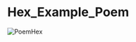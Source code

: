 # Hex_Example_Poem

![PoemHex](https://github.com/3dotsDev/Hex_Example_Poem/blob/master/src/main/resources/PoemHex.png)
